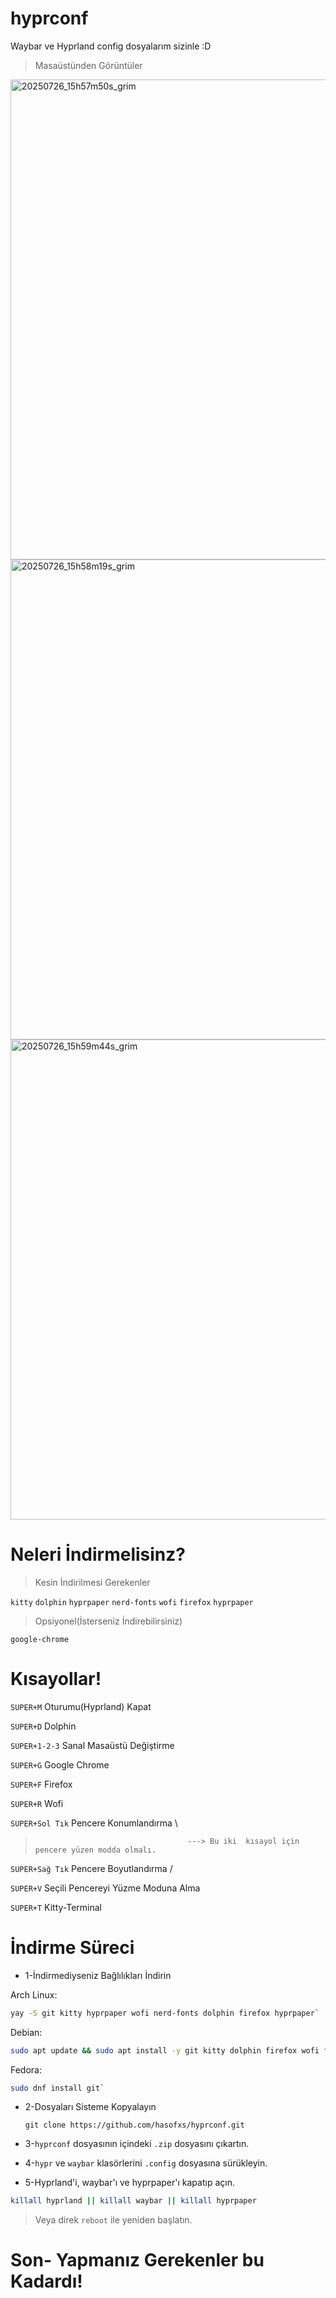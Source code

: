 # hyprconf
Waybar ve Hyprland config dosyalarım sizinle :D

> Masaüstünden Görüntüler

<img width="1366" height="768" alt="20250726_15h57m50s_grim" src="https://github.com/user-attachments/assets/b2772d9f-6f73-420c-ace1-a82e75a533b5" />

<img width="1366" height="768" alt="20250726_15h58m19s_grim" src="https://github.com/user-attachments/assets/a798ed36-6f5b-4af3-8398-cb4a0c1e1537" />

<img width="1366" height="768" alt="20250726_15h59m44s_grim" src="https://github.com/user-attachments/assets/def826a0-2e19-48a7-a7fd-d4b75968c216" />

# Neleri İndirmelisinz?

> Kesin İndirilmesi Gerekenler

`kitty` `dolphin` `hyprpaper` `nerd-fonts` `wofi` `firefox` `hyprpaper`

> Opsiyonel(İsterseniz İndirebilirsiniz)

`google-chrome`

# Kısayollar!

`SUPER+M` Oturumu(Hyprland) Kapat

`SUPER+D` Dolphin

`SUPER+1-2-3` Sanal Masaüstü Değiştirme

`SUPER+G` Google Chrome

`SUPER+F` Firefox

`SUPER+R` Wofi

`SUPER+Sol Tık` Pencere Konumlandırma  \
>                                       ---> Bu iki  kısayol için pencere yüzen modda olmalı.
`SUPER+Sağ Tık` Pencere Boyutlandırma  /

`SUPER+V` Seçili Pencereyi Yüzme Moduna Alma

`SUPER+T` Kitty-Terminal

# İndirme Süreci
- 1-İndirmediyseniz Bağlılıkları İndirin

Arch Linux:
```bash
yay -S git kitty hyprpaper wofi nerd-fonts dolphin firefox hyprpaper`
```
Debian:
```bash
sudo apt update && sudo apt install -y git kitty dolphin firefox wofi fonts-noto-color-emoji
```
Fedora:
```bash
sudo dnf install git`
```
- 2-Dosyaları Sisteme Kopyalayın

  `git clone https://github.com/hasofxs/hyprconf.git`

- 3-`hyprconf` dosyasının içindeki `.zip` dosyasını çıkartın.

- 4-`hypr` ve `waybar` klasörlerini `.config` dosyasına sürükleyin.

- 5-Hyprland'i, waybar'ı ve hyprpaper'ı kapatıp açın.
```bash
killall hyprland || killall waybar || killall hyprpaper
```
> Veya direk `reboot` ile yeniden başlatın.

# Son- Yapmanız Gerekenler bu Kadardı!

